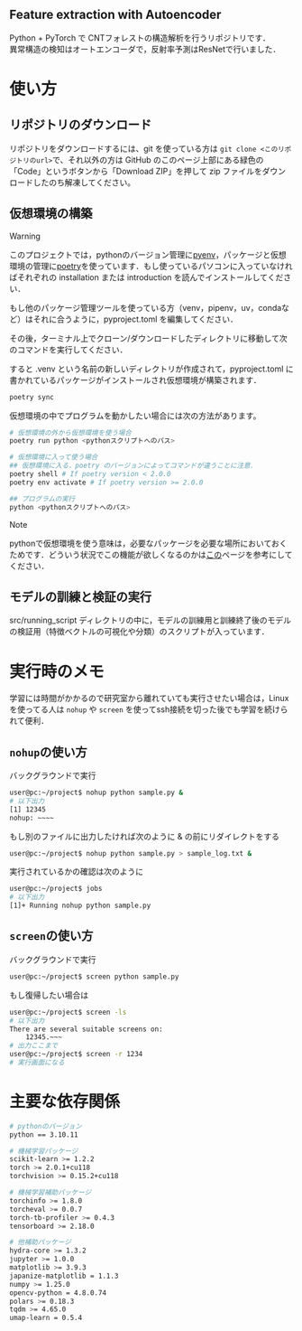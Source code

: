 Feature extraction with Autoencoder
---

Python + PyTorch で CNTフォレストの構造解析を行うリポジトリです．  
異常構造の検知はオートエンコーダで，反射率予測はResNetで行いました．

# 使い方

## リポジトリのダウンロード
リポジトリをダウンロードするには、git を使っている方は `git clone <このリポジトリのurl>`で、それ以外の方は GitHub のこのページ上部にある緑色の「Code」というボタンから「Download ZIP」を押して zip ファイルをダウンロードしたのち解凍してください。

## 仮想環境の構築
> [!WARNING]
> このプロジェクトでは，pythonのバージョン管理に[pyenv](https://github.com/pyenv/pyenv)，パッケージと仮想環境の管理に[poetry](https://python-poetry.org/)を使っています．もし使っているパソコンに入っていなければそれぞれの installation または introduction を読んでインストールしてください．
>
> もし他のパッケージ管理ツールを使っている方（venv，pipenv，uv，condaなど）はそれに合うように，pyproject.toml を編集してください．

その後，ターミナル上でクローン/ダウンロードしたディレクトリに移動して次のコマンドを実行してください．

すると .venv という名前の新しいディレクトリが作成されて，pyproject.toml に書かれているパッケージがインストールされ仮想環境が構築されます．

```bash
poetry sync
```

仮想環境の中でプログラムを動かしたい場合には次の方法があります。

```bash
# 仮想環境の外から仮想環境を使う場合
poetry run python <pythonスクリプトへのパス>

# 仮想環境に入って使う場合
## 仮想環境に入る．poetry のバージョンによってコマンドが違うことに注意．
poetry shell # If poetry version < 2.0.0
poetry env activate # If poetry version >= 2.0.0

## プログラムの実行
python <pythonスクリプトへのパス>
```

> [!NOTE]
> pythonで仮想環境を使う意味は，必要なパッケージを必要な場所においておくためです．どういう状況でこの機能が欲しくなるのかは[この](https://www.python.jp/install/windows/venv.html#:~:text=Python%20%E3%82%92%E4%BD%BF,%E7%B4%B9%E4%BB%8B%E3%81%97%E3%81%BE%E3%81%99%E3%80%82)ページを参考にしてください．

## モデルの訓練と検証の実行
src/running_script ディレクトリの中に，モデルの訓練用と訓練終了後のモデルの検証用（特徴ベクトルの可視化や分類）のスクリプトが入っています．

# 実行時のメモ
学習には時間がかかるので研究室から離れていても実行させたい場合は，Linuxを使ってる人は `nohup` や `screen` を使ってssh接続を切った後でも学習を続けられて便利．

## `nohup`の使い方
バックグラウンドで実行
```bash
user@pc:~/project$ nohup python sample.py &
# 以下出力
[1] 12345
nohup: ~~~~
```
もし別のファイルに出力したければ次のように & の前にリダイレクトをする
```bash
user@pc:~/project$ nohup python sample.py > sample_log.txt &
```
実行されているかの確認は次のように
```bash
user@pc:~/project$ jobs
# 以下出力
[1]+ Running nohup python sample.py
```

## `screen`の使い方
バックグラウンドで実行
```bash
user@pc:~/project$ screen python sample.py
```
もし復帰したい場合は
```bash
user@pc:~/project$ screen -ls
# 以下出力
There are several suitable screens on:
    12345.~~~
# 出力ここまで
user@pc:~/project$ screen -r 1234
# 実行画面になる
```

# 主要な依存関係
```bash
# pythonのバージョン
python == 3.10.11

# 機械学習パッケージ
scikit-learn >= 1.2.2
torch >= 2.0.1+cu118
torchvision >= 0.15.2+cu118

# 機械学習補助パッケージ
torchinfo >= 1.8.0
torcheval >= 0.0.7
torch-tb-profiler >= 0.4.3
tensorboard >= 2.18.0

# 他補助パッケージ
hydra-core >= 1.3.2
jupyter >= 1.0.0
matplotlib >= 3.9.3
japanize-matplotlib = 1.1.3
numpy >= 1.25.0
opencv-python = 4.8.0.74
polars >= 0.18.3
tqdm >= 4.65.0
umap-learn = 0.5.4
```
